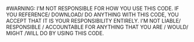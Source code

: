 #WARNING:
I'M NOT RESPONSIBLE FOR HOW YOU USE THIS CODE. IF YOU REFERENCE/ DOWNLOAD/ DO ANYTHING WITH THIS CODE, YOU ACCEPT THAT IT IS YOUR RESPONSIBILITY ENTIRELY. 
I'M NOT LIABLE/ RESPONSIBLE / ACCOUNTABLE FOR ANYTHING THAT YOU ARE / WOULD/ MIGHT /WILL DO BY USING THIS CODE.
